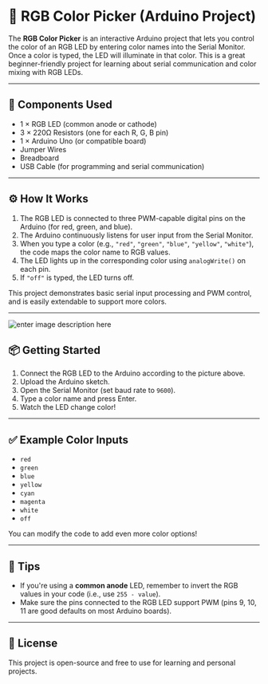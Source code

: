
# 🎨 RGB Color Picker (Arduino Project)

The **RGB Color Picker** is an interactive Arduino project that lets you control the color of an RGB LED by entering color names into the Serial Monitor. Once a color is typed, the LED will illuminate in that color. This is a great beginner-friendly project for learning about serial communication and color mixing with RGB LEDs.

---

## 🧩 Components Used

- 1 × RGB LED (common anode or cathode)
- 3 × 220Ω Resistors (one for each R, G, B pin)
- 1 × Arduino Uno (or compatible board)
- Jumper Wires
- Breadboard
- USB Cable (for programming and serial communication)

---

## ⚙️ How It Works

1. The RGB LED is connected to three PWM-capable digital pins on the Arduino (for red, green, and blue).
2. The Arduino continuously listens for user input from the Serial Monitor.
3. When you type a color (e.g., `"red"`, `"green"`, `"blue"`, `"yellow"`, `"white"`), the code maps the color name to RGB values.
4. The LED lights up in the corresponding color using `analogWrite()` on each pin.
5. If `"off"` is typed, the LED turns off.

This project demonstrates basic serial input processing and PWM control, and is easily extendable to support more colors.

---
![enter image description here](file:///Users/cits/Downloads/Brave%20Waasa%20%281%29.png)
## 📦 Getting Started

1. Connect the RGB LED to the Arduino according to the picture above.
2. Upload the Arduino sketch.
3. Open the Serial Monitor (set baud rate to `9600`).
4. Type a color name and press Enter.
5. Watch the LED change color!

---

## ✅ Example Color Inputs

- `red`
- `green`
- `blue`
- `yellow`
- `cyan`
- `magenta`
- `white`
- `off`

You can modify the code to add even more color options!

---

## 🧠 Tips

- If you're using a **common anode** LED, remember to invert the RGB values in your code (i.e., use `255 - value`).
- Make sure the pins connected to the RGB LED support PWM (pins 9, 10, 11 are good defaults on most Arduino boards).

---

## 🔧 License

This project is open-source and free to use for learning and personal projects.

